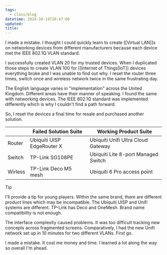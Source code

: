 ```yaml
---
tags:
  - class/blog
datetime: 2024-10-14T20:47:00
updated: 
title:
---
```

I made a mistake. I thought I could quickly learn to create [[Virtual LAN]]s on networking devices from different manufacturers because each device met the IEEE 802.1Q VLAN standard.

I successfully created VLAN 20 for my trusted devices. When I duplicated those steps to create VLAN 100 for [[Internet of Things|IoT]] devices everything broke and I was unable to find out why. I reset the router three times, switch once and wireless network twice in the same frustrating day.

The English language varies in "implementation" across the United Kingdom. Different areas have their manner of speaking. I found the same with networking devices. The IEEE 802.1Q standard was implemented differently which is why I couldn't find a path forward.

So, I reset the devices a final time for resale and purchased another solution. 

|         | Failed Solution Suite      | Working Product Suite               |
| ------- | -------------------------- | ----------------------------------- |
| Router  | Ubiquiti UISP EdgeRouter X | Ubiquiti Unifi Ultra Cloud Gateway  |
| Switch  | TP-Link SG108PE            | Ubiquiti Lite 8-port Managed Switch |
| Wirless | TP-Link Deco M5 mesh       | Ubiquiti 6 Pro access point         |

> [!tip]
> I'll provide a tip for young players. Within the same brand, there are different product lines which may be incompatible. The Ubiquiti UISP and Unifi systems are different. TP-Link has Deco and OneMesh. Brand name compatibility is not enough.

The interface complexity caused problems. It was too difficult tracking new concepts across fragmented screens. Comparatively, I had the new Unifi network set up in 10 minutes for two different VLANs. First go.

I made a mistake. It cost me money and time. I learned a lot along the way so overall I'm ahead.
